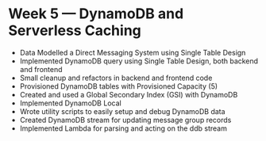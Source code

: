 # Week 5 — DynamoDB and Serverless Caching

- Data Modelled a Direct Messaging System using Single Table Design
- Implemented DynamoDB query using Single Table Design, both backend and frontend
- Small cleanup and refactors in backend and frontend code
- Provisioned DynamoDB tables with Provisioned Capacity (5)
- Created and used a Global Secondary Index (GSI) with DynamoDB
- Implemented DynamoDB Local
- Wrote utility scripts to easily setup and debug DynamoDB data
- Created DynamoDB stream for updating message group records
- Implemented Lambda for parsing and acting on the ddb stream

